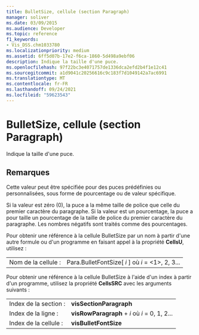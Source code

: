 ```yaml
---
title: BulletSize, cellule (section Paragraph)
manager: soliver
ms.date: 03/09/2015
ms.audience: Developer
ms.topic: reference
f1_keywords:
- Vis_DSS.chm1033780
ms.localizationpriority: medium
ms.assetid: 6ff5d07b-17e2-f6ca-1860-5d498a9ebf06
description: Indique la taille d'une puce.
ms.openlocfilehash: 97f22bc3e4071757de1336dca2efd2b4f1e12c41
ms.sourcegitcommit: a1d9041c20256616c9c183f7d1049142a7ac6991
ms.translationtype: MT
ms.contentlocale: fr-FR
ms.lasthandoff: 09/24/2021
ms.locfileid: "59623543"
---
```

# <a name="bulletsize-cell-paragraph-section"></a>BulletSize, cellule (section Paragraph)

Indique la taille d'une puce. 
  
## <a name="remarks"></a>Remarques

Cette valeur peut être spécifiée pour des puces prédéfinies ou personnalisées, sous forme de pourcentage ou de valeur spécifique. 
  
Si la valeur est zéro (0), la puce a la même taille de police que celle du premier caractère du paragraphe. Si la valeur est un pourcentage, la puce a pour taille un pourcentage de la taille de police du premier caractère du paragraphe. Les nombres négatifs sont traités comme des pourcentages.
  
Pour obtenir une référence à la cellule BulletSize par un nom à partir d'une autre formule ou d'un programme en faisant appel à la propriété **CellsU**, utilisez : 
  
|||
|:-----|:-----|
| Nom de la cellule :  <br/> | Para.BulletFontSize[  *i*  ] où  *i*  = <1>, 2, 3...  <br/> |
   
Pour obtenir une référence à la cellule BulletSize à l'aide d'un index à partir d'un programme, utilisez la propriété **CellsSRC** avec les arguments suivants : 
  
|||
|:-----|:-----|
| Index de la section :  <br/> |**visSectionParagraph** <br/> |
| Index de la ligne :  <br/> |**visRowParagraph**  +   *i* où *i* = 0, 1, 2...  <br/> |
| Index de la cellule :  <br/> |**visBulletFontSize** <br/> |
   

